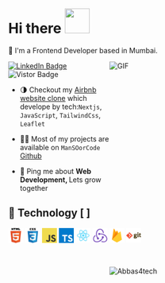 


<h1>Hi there <img src="https://media.giphy.com/media/hvRJCLFzcasrR4ia7z/giphy.gif" width="50px" height="50px"></h1>


<p> 🔭  I'm a Frontend Developer  based in Mumbai.</p>

<img align="right" alt="GIF" height="250px" width="300px" src="https://media.giphy.com/media/xT9IgzoKnwFNmISR8I/giphy.gif" />

<p align="left">
<a target="_blank"  href="https://www.linkedin.com/in/mansoor-k-890311116/"><img src="https://img.shields.io/badge/-@ManSOorcode-0077B5?style=flat-square&amp;labelColor=0077B5&amp;logo=LinkedIn&amp;link=https://www.linkedin.com/in/mansoor-k-890311116/" alt="LinkedIn Badge"></a>
<a target="_blank"><img src="https://visitor-badge.glitch.me/badge?page_id=ManSOorcode.ManSOorcode" alt="Vistor Badge"></a>
</p>



- 🌗 Checkout my <a target="_blank"  href="https://my-contacts-app.vercel.app/">Airbnb website clone</a> which develope by tech:`Nextjs`, `JavaScript`, `TailwindCss`, `Leaflet`

- 👨‍💻 Most of my projects are available on `ManSOorCode` <a target="_blank"  href="https://github.com/ManSOorcode">Github</a>

- 💬 Ping me about <strong>Web Development, </strong>Lets grow together

<h2>🚀 Technology [ ]</h2>


<p>
<code><img height="30" src="https://raw.githubusercontent.com/github/explore/80688e429a7d4ef2fca1e82350fe8e3517d3494d/topics/html/html.png"></code>
<code><img height="30" src="https://raw.githubusercontent.com/github/explore/80688e429a7d4ef2fca1e82350fe8e3517d3494d/topics/css/css.png"></code>
<code><img height="30" src="https://raw.githubusercontent.com/github/explore/80688e429a7d4ef2fca1e82350fe8e3517d3494d/topics/javascript/javascript.png"></code>
<code><img height="30" src="https://raw.githubusercontent.com/github/explore/80688e429a7d4ef2fca1e82350fe8e3517d3494d/topics/typescript/typescript.png"></code>
<code><img height="30" src="https://raw.githubusercontent.com/github/explore/80688e429a7d4ef2fca1e82350fe8e3517d3494d/topics/react/react.png"></code>
<code><img height="30" src="https://raw.githubusercontent.com/github/explore/5c058a388828bb5fde0bcafd4bc867b5bb3f26f3/topics/redux/redux.png"></code>
<!-- <code><img height="30" src="https://raw.githubusercontent.com/github/explore/80688e429a7d4ef2fca1e82350fe8e3517d3494d/topics/angular/angular.png"></code> -->
<code><img height="30" src="https://raw.githubusercontent.com/github/explore/80688e429a7d4ef2fca1e82350fe8e3517d3494d/topics/firebase/firebase.png"></code>
<code><img height="30" src="https://raw.githubusercontent.com/github/explore/80688e429a7d4ef2fca1e82350fe8e3517d3494d/topics/git/git.png"></code>
</p>
<br />

<p align="center">
<img  height="195" src="https://github-readme-stats.vercel.app/api/top-langs/?username=Abbas4tech&theme=nord" alt="Abbas4tech" />
</p>

